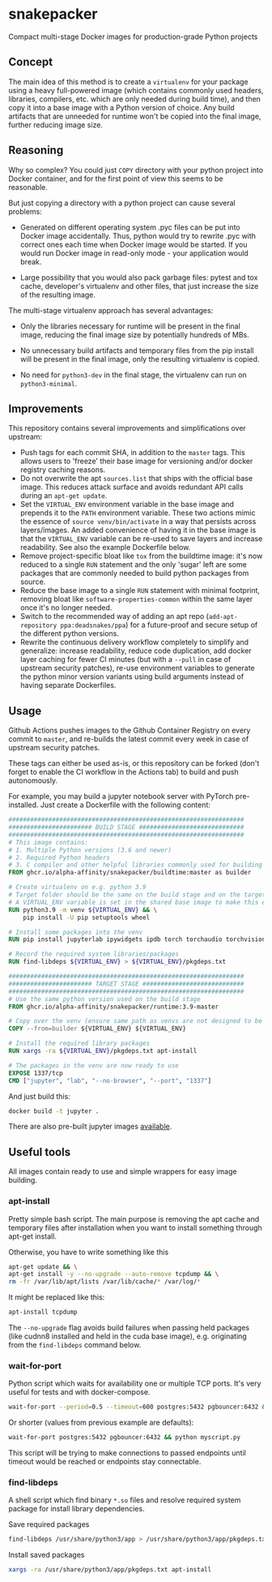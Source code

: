 # snakepacker

Compact multi-stage Docker images for production-grade Python projects


## Concept

The main idea of this method is to create a `virtualenv` for your package using a
heavy full-powered image (which contains commonly 
used headers, libraries, compilers, etc. which are only needed during build time), and then copy it into a
base image with a Python version of choice.
Any build artifacts that are unneeded for runtime won't be copied into the final image, further reducing image size.

## Reasoning

Why so complex? You could just `COPY` directory with your python project into 
Docker container, and for the first point of view this seems to be reasonable. 

But just copying a directory with a python project can cause several problems:

- Generated on different operating system .pyc files can be put into Docker 
  image accidentally. Thus, python would try to rewrite .pyc with correct ones 
  each time when Docker image would be started. If you would run Docker image 
  in read-only mode - your application would break.  

- Large possibility that you would also pack garbage files: pytest and tox 
  cache, developer's virtualenv and other files, that just increase the size of 
  the resulting image.

The multi-stage virtualenv approach has several advantages:

- Only the libraries necessary for runtime will be present in the final image,
  reducing the final image size by potentially hundreds of MBs.

- No unnecessary build artifacts and temporary files from the pip install will be
  present in the final image, only the resulting virtualenv is copied.

- No need for `python3-dev` in the final stage, the virtualenv can run on `python3-minimal`.

## Improvements

This repository contains several improvements and simplifications over upstream:

- Push tags for each commit SHA, in addition to the `master` tags. This allows users to 'freeze' their base image for versioning and/or docker registry caching reasons.
- Do not overwrite the apt `sources.list` that ships with the official base image. This reduces attack surface and avoids redundant API calls during an `apt-get update`.
- Set the `VIRTUAL_ENV` environment variable in the base image and prepends it to the `PATH` environment variable. These two actions mimic the essence of `source venv/bin/activate` in a way that persists across layers/images. An added convenience of having it in the base image is that the `VIRTUAL_ENV` variable can be re-used to save layers and increase readability. See also the example Dockerfile below.
- Remove project-specific bloat like `tox` from the buildtime image: it's now reduced to a single `RUN` statement and the only 'sugar' left are some packages that are commonly needed to build python packages from source.
- Reduce the base image to a single `RUN` statement with minimal footprint, removing bloat like `software-properties-common` within the same layer once it's no longer needed.
- Switch to the recommended way of adding an apt repo (`add-apt-repository ppa:deadsnakes/ppa`) for a future-proof and secure setup of the different python versions.
- Rewrite the continuous delivery workflow completely to simplify and generalize: increase readability, reduce code duplication, add docker layer caching for fewer CI minutes (but with a `--pull` in case of upstream security patches), re-use environment variables to generate the python minor version variants using build arguments instead of having separate Dockerfiles.

## Usage

Github Actions pushes images to the Github Container Registry on every commit to `master`, and re-builds the latest commit every week in case of upstream security patches.

These tags can either be used as-is, or this repository can be forked (don't forget to enable the CI workflow in the Actions tab) to build and push autonomously.

For example, you may build a jupyter notebook server with PyTorch pre-installed. Just create a Dockerfile 
with the following content:

```Dockerfile
#################################################################
####################### BUILD STAGE #############################
#################################################################
# This image contains:
# 1. Multiple Python versions (3.6 and newer)
# 2. Required Python headers
# 3. C compiler and other helpful libraries commonly used for building wheels
FROM ghcr.io/alpha-affinity/snakepacker/buildtime:master as builder

# Create virtualenv on e.g. python 3.9
# Target folder should be the same on the build stage and on the target stage
# A VIRTUAL_ENV variable is set in the shared base image to make this easier
RUN python3.9 -m venv ${VIRTUAL_ENV} && \
    pip install -U pip setuptools wheel

# Install some packages into the venv
RUN pip install jupyterlab ipywidgets ipdb torch torchaudio torchvision

# Record the required system libraries/packages
RUN find-libdeps ${VIRTUAL_ENV} > ${VIRTUAL_ENV}/pkgdeps.txt

#################################################################
####################### TARGET STAGE ############################
#################################################################
# Use the same python version used on the build stage
FROM ghcr.io/alpha-affinity/snakepacker/runtime:3.9-master

# Copy over the venv (ensure same path as venvs are not designed to be portable)
COPY --from=builder ${VIRTUAL_ENV} ${VIRTUAL_ENV}

# Install the required library packages
RUN xargs -ra ${VIRTUAL_ENV}/pkgdeps.txt apt-install

# The packages in the venv are now ready to use
EXPOSE 1337/tcp
CMD ["jupyter", "lab", "--no-browser", "--port", "1337"]
```

And just build this:
```bash
docker build -t jupyter .
```

There are also pre-built jupyter images [available](https://github.com/alpha-affinity/snakepacker/pkgs/container/snakepacker%2Fjupyter).

## Useful tools

All images contain ready to use and simple wrappers for easy image building.

### apt-install

Pretty simple bash script. The main purpose is removing the apt cache and temporary files after installation when you want to install something through apt-get install.

Otherwise, you have to write something like this 

```bash
apt-get update && \
apt-get install -y --no-upgrade --auto-remove tcpdump && \
rm -fr /var/lib/apt/lists /var/lib/cache/* /var/log/*
```

It might be replaced like this:
```bash
apt-install tcpdump
```

The `--no-upgrade` flag avoids build failures when passing held packages (like cudnn8 installed and held in the cuda base image), e.g. originating from the `find-libdeps` command below.

### wait-for-port

Python script which waits for availability one or multiple TCP ports. It's very useful for tests and with docker-compose.

```bash
wait-for-port --period=0.5 --timeout=600 postgres:5432 pgbouncer:6432 && python myscript.py
```
Or shorter (values from previous example are defaults):
```bash
wait-for-port postgres:5432 pgbouncer:6432 && python myscript.py
```

This script will be trying to make connections to passed endpoints until timeout would be reached or endpoints stay connectable.


### find-libdeps

A shell script which find binary `*.so` files and resolve required system package for install library dependencies.

Save required packages
```bash
find-libdeps /usr/share/python3/app > /usr/share/python3/app/pkgdeps.txt
```

Install saved packages
```bash
xargs -ra /usr/share/python3/app/pkgdeps.txt apt-install
```
